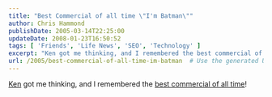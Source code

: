 ```yaml
---
title: "Best Commercial of all time \"I'm Batman\""
author: Chris Hammond
publishDate: 2005-03-14T22:25:00
updateDate: 2008-01-23T16:50:52
tags: [ 'Friends', 'Life News', 'SEO', 'Technology' ]
excerpt: "Ken got me thinking, and I remembered the best commercial of all..."
url: /2005/best-commercial-of-all-time-im-batman  # Use the generated URL with year
---
```

<A href="https://www.qgyen.net/blog/archive/2005/03/11/969.aspx">Ken</A> got me thinking, and I remembered the <A href="https://www.drakeshangout.com/gallery/albums/videos/commercials/files/iambatman.wmv">best commercial of all time</A>!
